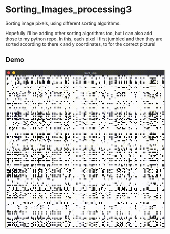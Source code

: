# Sorting_Images_processing3
Sorting image pixels, using different sorting algorithms.

Hopefully i'll be adding other sorting algorithms too, but i can also add those to my python repo.
In this, each pixel i first jumbled and then they are sorted according to there x and y coordinates, to for the correct picture!

## Demo
![Demo](https://github.com/sumqwerty/Sorting_Images_processing3/blob/master/Sort_image/demo.gif)

